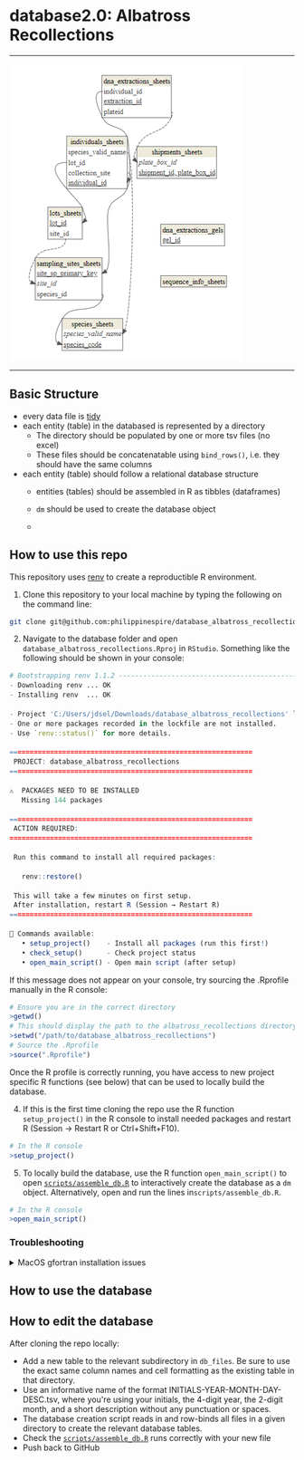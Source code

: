 # database2.0: Albatross Recollections

---

![](database_erd.png)

---

## Basic Structure
* every data file is [tidy](https://cran.r-project.org/web/packages/tidyr/vignettes/tidy-data.html)
* each entity (table) in the databased is represented by a directory
  * The directory should be populated by one or more tsv files (no excel)
  * These files should be concatenatable using `bind_rows()`, i.e. they should have the same columns
* each entity (table) should follow a relational database structure
  * entities (tables) should be assembled in R as tibbles (dataframes)
  * `dm` should be used to create the database object
 
  * 

## How to use this repo
This repository uses [renv](https://rstudio.github.io/renv/) to create a reproductible R environment. 


1. Clone this repository to your local machine by typing the following on the command line:
```bash
git clone git@github.com:philippinespire/database_albatross_recollections.git
```
2. Navigate to the database folder and open `database_albatross_recollections.Rproj` in `RStudio`. Something like the following should be shown in your console:
```r
# Bootstrapping renv 1.1.2 ---------------------------------------------------
- Downloading renv ... OK
- Installing renv  ... OK

- Project 'C:/Users/jdsel/Downloads/database_albatross_recollections' loaded. [renv 1.1.2]
- One or more packages recorded in the lockfile are not installed.
- Use `renv::status()` for more details.

============================================================
 PROJECT: database_albatross_recollections
============================================================

⚠️  PACKAGES NEED TO BE INSTALLED
   Missing 144 packages

============================================================
 ACTION REQUIRED:
============================================================

 Run this command to install all required packages:

   renv::restore()

 This will take a few minutes on first setup.
 After installation, restart R (Session → Restart R)
============================================================

📌 Commands available:
   • setup_project()    - Install all packages (run this first!)
   • check_setup()      - Check project status
   • open_main_script() - Open main script (after setup)
```
If this message does not appear on your console, try sourcing the .Rprofile manually in the R console:
```r
# Ensure you are in the correct directory
>getwd()
# This should display the path to the albatross_recollections directory. If not, set the directory manually:
>setwd("/path/to/database_albatross_recollections")
# Source the .Rprofile
>source(".Rprofile")
```
Once the R profile is correctly running, you have access to new project specific R functions (see below) that can be used to locally build the database.

4. If this is the first time cloning the repo use the R function `setup_project()` in the R console to install needed packages and restart R (Session → Restart R or Ctrl+Shift+F10).

```r
# In the R console
>setup_project()
```

5. To locally build the database, use the R function `open_main_script()` to open [`scripts/assemble_db.R`](scripts/assemble_db.R) to interactively create the database as a `dm` object. Alternatively, open and run the lines in`scripts/assemble_db.R`.

```r
# In the R console
>open_main_script()
```


### Troubleshooting

<details>
  <summary> MacOS gfortran installation issues </summary>
  If you are having issues installing packages due to gfortran related issues on Mac, try installing the latest version from https://mac.r-project.org/tools/.
</details>

## How to use the database

## How to edit the database
After cloning the repo locally:
* Add a new table to the relevant subdirectory in `db_files`. Be sure to use the exact same column names and cell formatting as the existing table in that directory. 
* Use an informative name of the format INITIALS-YEAR-MONTH-DAY-DESC.tsv, where you're using your initials, the 4-digit year, the 2-digit month, and a short description without any punctuation or spaces.
* The database creation script reads in and row-binds all files in a given directory to create the relevant database tables.
* Check the [`scripts/assemble_db.R`](scripts/assemble_db.R) runs correctly with your new file
* Push back to GitHub
